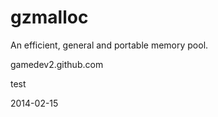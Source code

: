 gzmalloc
========

 An efficient, general and portable memory pool.

 gamedev2.github.com

 test

 2014-02-15
